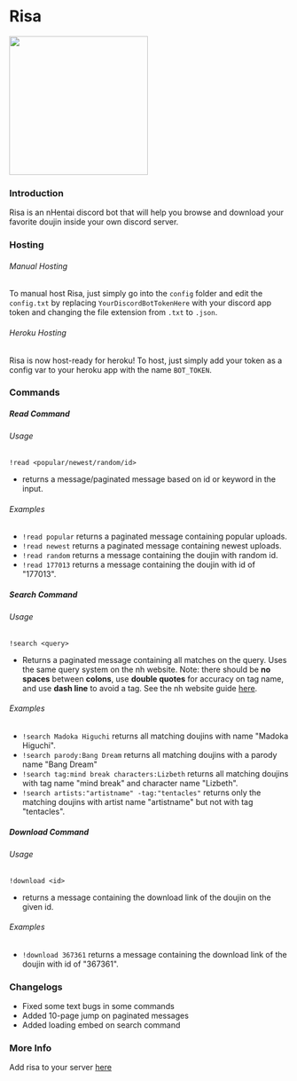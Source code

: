 # Risa
<img src="https://i.ibb.co/JnkVh0L/18-cropped.jpg" width="250" height="250">

### Introduction
Risa is an nHentai discord bot that will help you browse and download your favorite doujin inside your own discord server.

### Hosting

###### Manual Hosting
To manual host Risa, just simply go into the `config` folder and edit the `config.txt` by replacing `YourDiscordBotTokenHere` with your discord app token and changing the file extension from `.txt` to `.json`.

###### Heroku Hosting
Risa is now host-ready for heroku! To host, just simply add your token as a config var 
to your heroku app with the name `BOT_TOKEN`.

### Commands

##### Read Command

###### Usage
`!read <popular/newest/random/id>`
- returns a message/paginated message based on id or keyword in the input.
###### Examples
* `!read popular`
 returns a paginated message containing popular uploads.
* `!read newest`
 returns a paginated message containing newest uploads.
* `!read random`
 returns a message containing the doujin with random id.
* `!read 177013`
 returns a message containing the doujin with id of "177013".

##### Search Command

###### Usage
`!search <query>`
- Returns a paginated message containing all matches on the query. Uses the same query system on the nh website. Note: there should be **no spaces** between **colons**, use **double quotes** for accuracy on tag name, and use **dash line** to avoid a tag. See the nh website guide [here](https://nhentai.net/info/).
###### Examples
* `!search Madoka Higuchi`
 returns all matching doujins with name "Madoka Higuchi".
* `!search parody:Bang Dream`
 returns all matching doujins with a parody name "Bang Dream"
* `!search tag:mind break characters:Lizbeth`
 returns all matching doujins with tag name "mind break" and character name "Lizbeth".
* `!search artists:"artistname" -tag:"tentacles"`
 returns only the matching doujins with artist name "artistname" but not with tag "tentacles".


##### Download Command

###### Usage
`!download <id>`
- returns a message containing the download link of the doujin on the given id.
###### Examples
* `!download 367361`
 returns a message containing the download link of the doujin with id of "367361".

### Changelogs
* Fixed some text bugs in some commands
* Added 10-page jump on paginated messages
* Added loading embed on search command

### More Info
Add risa to your server [here](https://discord.com/api/oauth2/authorize?client_id=874157314565881876&permissions=0&scope=bot)





